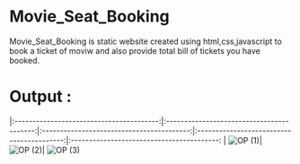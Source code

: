 # Movie_Seat_Booking
Movie_Seat_Booking is static website created using html,css,javascript to book a ticket of moviw and also provide total bill of tickets you have booked.
# Output :
|:----------------------------------------:|:-----------------------------------------:|:-----------------------------------------:|:-----------------------------------------:|:-----------------------------------------: |
![OP (1)](https://user-images.githubusercontent.com/84228181/131110967-bffb34bb-2f4d-46c4-9402-816871467f56.png)|
![OP (2)](https://user-images.githubusercontent.com/84228181/131111910-858f6d06-9ffa-421e-a314-802b8ddd9da3.png)|
![OP (3)](https://user-images.githubusercontent.com/84228181/131111914-bd468623-57e8-4b72-80e0-9fd295dba591.png)


